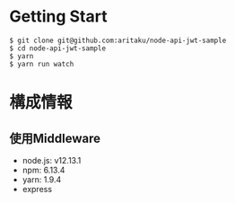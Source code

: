 # Getting Start
```
$ git clone git@github.com:aritaku/node-api-jwt-sample
$ cd node-api-jwt-sample
$ yarn
$ yarn run watch
```

# 構成情報
## 使用Middleware
- node.js: v12.13.1
- npm: 6.13.4
- yarn: 1.9.4
- express
